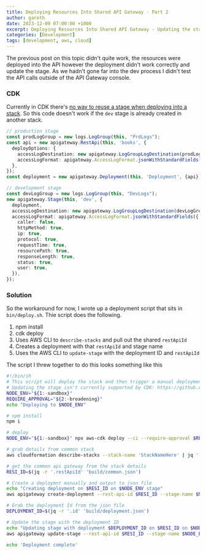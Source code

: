 ```yaml
---
title: Deploying Resources Into Shared API Gateway - Part 2 
author: gareth
date: 2023-12-09 07:00:00 +1000
excerpt: Deploying Resources Into Shared API Gateway - Updating the stage in apigateway
categories: [Development]
tags: [development, aws, cloud]
---
```


The previous post on this topic didn't quite work, the resources were deployed into the API however the deployment didn't work correctly and update the stage. As we hadn't gone far into the dev process I didn't test the API calls outside of the API Gateway console.

### CDK

Currently in CDK there's [no way to reuse a stage when deploying into a stack](https://github.com/aws/aws-cdk/issues/25582). So this code doesn't work if the `dev` stage is already created in another stack.

```typescript
// production stage
const prodLogGroup = new logs.LogGroup(this, "PrdLogs");
const api = new apigateway.RestApi(this, 'books', {
  deployOptions: {
    accessLogDestination: new apigateway.LogGroupLogDestination(prodLogGroup),
    accessLogFormat: apigateway.AccessLogFormat.jsonWithStandardFields(),
  },
});
const deployment = new apigateway.Deployment(this, 'Deployment', {api});

// development stage
const devLogGroup = new logs.LogGroup(this, "DevLogs");
new apigateway.Stage(this, 'dev', {
  deployment,
  accessLogDestination: new apigateway.LogGroupLogDestination(devLogGroup),
  accessLogFormat: apigateway.AccessLogFormat.jsonWithStandardFields({
    caller: false,
    httpMethod: true,
    ip: true,
    protocol: true,
    requestTime: true,
    resourcePath: true,
    responseLength: true,
    status: true,
    user: true,
  }),
});
```

### Solution 

So the workaround for now, I wrote up a deployment script that sits in `bin/deploy.sh`. Thie script does the following.

1. npm install
2. cdk deploy
3. Uses AWS CLI to `describe-stacks` and pull out the shared `restApiId`
4. Creates a deployment with that `restApiId` and stage name
5. Uses the AWS CLI to `update-stage` with the deployment ID and `restApiId`

The script I threw together to do this looks something like this

```bash
#!/bin/sh
# This script will deploy the stack and then trigger a manual deployment on the API Gateway stage
# Updating the stage isn't currently supported by CDK: https://github.com/aws/aws-cdk/issues/25582
NODE_ENV="${1:-sandbox}"
REQUIRE_APPROVAL="${2:-broadening}"
echo "Deploying to $NODE_ENV"

# npm install
npm i

# deploy
NODE_ENV="${1:-sandbox}" npx aws-cdk deploy --ci --require-approval $REQUIRE_APPROVAL

# grab details from common stack
aws cloudformation describe-stacks --stack-name 'StackNameHere' | jq '.Stacks | .[] | .Outputs | reduce .[] as $i ({}; .[$i.OutputKey] = $i.OutputValue)' > build/common.json

# get the common api gateway from the stack details
RESI_ID=$(jq -r '.restApiId' 'build/common.json')

# Create a deploymnt manually and output to json file
echo "Creating deployment on $RESI_ID on $NODE_ENV stage"
aws apigateway create-deployment --rest-api-id $RESI_ID --stage-name $NODE_ENV > build/deployment.json

# Grab the deployment Id from the json file 
DEPLOYMENT_ID=$(jq -r '.id' 'build/deployment.json')

# Update the stage with the deployment ID
echo "Updating stage with deployment $DEPLOYMENT_ID on $RESI_ID on $NODE_ENV stage"
aws apigateway update-stage --rest-api-id $RESI_ID --stage-name $NODE_ENV --patch-operations op='replace',path='/deploymentId',value="$DEPLOYMENT_ID" > build/update.json

echo 'Deployment complete'
```